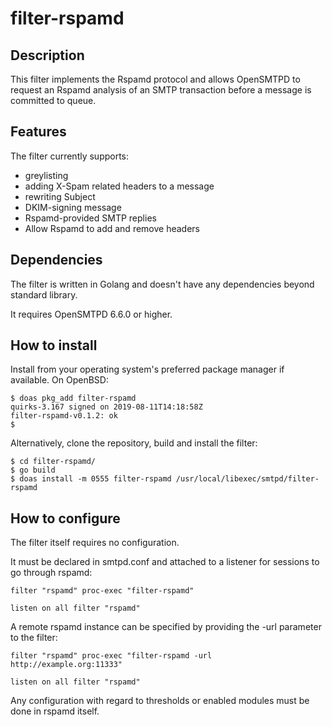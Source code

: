 # filter-rspamd

## Description
This filter implements the Rspamd protocol and allows OpenSMTPD to request an Rspamd analysis
of an SMTP transaction before a message is committed to queue.


## Features
The filter currently supports:

- greylisting
- adding X-Spam related headers to a message
- rewriting Subject
- DKIM-signing message
- Rspamd-provided SMTP replies
- Allow Rspamd to add and remove headers


## Dependencies
The filter is written in Golang and doesn't have any dependencies beyond standard library.

It requires OpenSMTPD 6.6.0 or higher.


## How to install
Install from your operating system's preferred package manager if available.
On OpenBSD:
```
$ doas pkg_add filter-rspamd
quirks-3.167 signed on 2019-08-11T14:18:58Z
filter-rspamd-v0.1.2: ok
$
```

Alternatively, clone the repository, build and install the filter:
```
$ cd filter-rspamd/
$ go build
$ doas install -m 0555 filter-rspamd /usr/local/libexec/smtpd/filter-rspamd
```


## How to configure
The filter itself requires no configuration.

It must be declared in smtpd.conf and attached to a listener for sessions to go through rspamd:
```
filter "rspamd" proc-exec "filter-rspamd"

listen on all filter "rspamd"
```

A remote rspamd instance can be specified by providing the -url parameter to the filter:
```
filter "rspamd" proc-exec "filter-rspamd -url http://example.org:11333"

listen on all filter "rspamd"
```


Any configuration with regard to thresholds or enabled modules must be done in rspamd itself.
